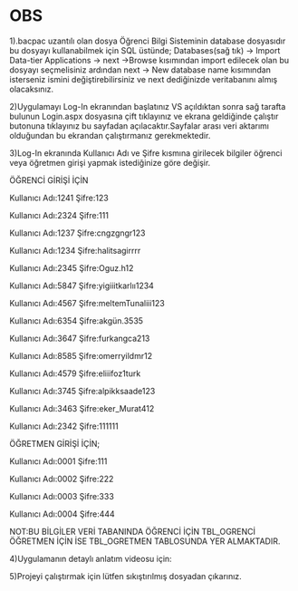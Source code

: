 # OBS
1).bacpac uzantılı olan dosya Öğrenci Bilgi Sisteminin database dosyasıdır bu dosyayı kullanabilmek için SQL üstünde;
Databases(sağ tık) -> Import Data-tier Applications -> next ->Browse kısımından import edilecek olan bu dosyayı seçmelisiniz ardından next -> New database name kısımından isterseniz ismini değiştirebilirsiniz ve next dediğinizde veritabanını almış olacaksınız.

2)Uygulamayı Log-In ekranından başlatınız VS açıldıktan sonra sağ tarafta bulunun Login.aspx dosyasına çift tıklayınız ve ekrana geldiğinde çalıştır butonuna tıklayınız bu sayfadan açılacaktır.Sayfalar arası veri aktarımı olduğundan bu ekrandan çalıştırmanız gerekmektedir.

3)Log-In ekranında Kullanıcı Adı ve Şifre kısmına girilecek bilgiler öğrenci veya öğretmen girişi yapmak istediğinize göre değişir.

ÖĞRENCİ GİRİŞİ İÇİN

Kullanıcı Adı:1241
Şifre:123

Kullanıcı Adı:2324
Şifre:111

Kullanıcı Adı:1237
Şifre:cngzgngr123

Kullanıcı Adı:1234
Şifre:halitsagirrrr

Kullanıcı Adı:2345
Şifre:Oguz.h12

Kullanıcı Adı:5847
Şifre:yigiiitkarlıı1234

Kullanıcı Adı:4567
Şifre:meltemTunaliii123

Kullanıcı Adı:6354
Şifre:akgün.3535

Kullanıcı Adı:3647
Şifre:furkangca213

Kullanıcı Adı:8585
Şifre:omerryildmr12

Kullanıcı Adı:4579
Şifre:eliiifoz1turk

Kullanıcı Adı:3745
Şifre:alpikksaade123

Kullanıcı Adı:3463
Şifre:eker_Murat412

Kullanıcı Adı:2342
Şifre:111111


ÖĞRETMEN GİRİŞİ İÇİN;

Kullanıcı Adı:0001
Şifre:111

Kullanıcı Adı:0002
Şifre:222

Kullanıcı Adı:0003
Şifre:333

Kullanıcı Adı:0004
Şifre:444

NOT:BU BİLGİLER VERİ TABANINDA ÖĞRENCİ İÇİN TBL_OGRENCİ ÖĞRETMEN İÇİN İSE TBL_OGRETMEN TABLOSUNDA YER ALMAKTADIR.

4)Uygulamanın detaylı anlatım videosu için:


5)Projeyi çalıştırmak için lütfen sıkıştırılmış dosyadan çıkarınız.


